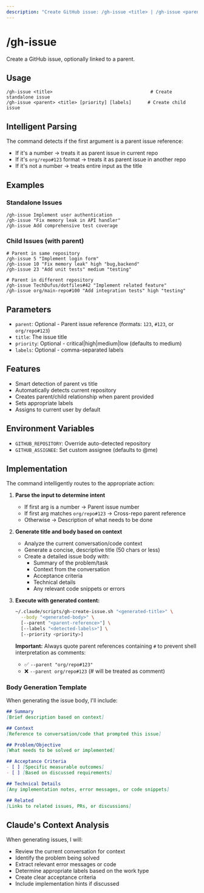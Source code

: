 ```yaml
---
description: "Create GitHub issue: /gh-issue <title> | /gh-issue <parent> <title>"
---
```


# /gh-issue

Create a GitHub issue, optionally linked to a parent.

## Usage

```
/gh-issue <title>                                    # Create standalone issue
/gh-issue <parent> <title> [priority] [labels]      # Create child issue
```

## Intelligent Parsing

The command detects if the first argument is a parent issue reference:
- If it's a number → treats it as parent issue in current repo
- If it's `org/repo#123` format → treats it as parent issue in another repo
- If it's not a number → treats entire input as the title

## Examples

### Standalone Issues
```
/gh-issue Implement user authentication
/gh-issue "Fix memory leak in API handler"
/gh-issue Add comprehensive test coverage
```

### Child Issues (with parent)
```
# Parent in same repository
/gh-issue 5 "Implement login form"
/gh-issue 10 "Fix memory leak" high "bug,backend"
/gh-issue 23 "Add unit tests" medium "testing"

# Parent in different repository
/gh-issue TechDufus/dotfiles#42 "Implement related feature"
/gh-issue org/main-repo#100 "Add integration tests" high "testing"
```

## Parameters

- `parent`: Optional - Parent issue reference (formats: `123`, `#123`, or `org/repo#123`)
- `title`: The issue title
- `priority`: Optional - critical|high|medium|low (defaults to medium)
- `labels`: Optional - comma-separated labels

## Features

- Smart detection of parent vs title
- Automatically detects current repository
- Creates parent/child relationship when parent provided
- Sets appropriate labels
- Assigns to current user by default

## Environment Variables

- `GITHUB_REPOSITORY`: Override auto-detected repository
- `GITHUB_ASSIGNEE`: Set custom assignee (defaults to @me)

## Implementation

The command intelligently routes to the appropriate action:

1. **Parse the input to determine intent**
   - If first arg is a number → Parent issue number
   - If first arg matches `org/repo#123` → Cross-repo parent reference
   - Otherwise → Description of what needs to be done

2. **Generate title and body based on context**
   - Analyze the current conversation/code context
   - Generate a concise, descriptive title (50 chars or less)
   - Create a detailed issue body with:
     - Summary of the problem/task
     - Context from the conversation
     - Acceptance criteria
     - Technical details
     - Any relevant code snippets or errors

3. **Execute with generated content:**
   ```bash
   ~/.claude/scripts/gh-create-issue.sh "<generated-title>" \
     --body "<generated-body>" \
     [--parent "<parent-reference>"] \
     [--labels "<detected-labels>"] \
     [--priority <priority>]
   ```

   **Important:** Always quote parent references containing `#` to prevent shell interpretation as comments:
   - ✅ `--parent "org/repo#123"`
   - ❌ `--parent org/repo#123` (# will be treated as comment)

### Body Generation Template

When generating the issue body, I'll include:

```markdown
## Summary
[Brief description based on context]

## Context
[Reference to conversation/code that prompted this issue]

## Problem/Objective
[What needs to be solved or implemented]

## Acceptance Criteria
- [ ] [Specific measurable outcomes]
- [ ] [Based on discussed requirements]

## Technical Details
[Any implementation notes, error messages, or code snippets]

## Related
[Links to related issues, PRs, or discussions]
```

## Claude's Context Analysis

When generating issues, I will:
- Review the current conversation for context
- Identify the problem being solved
- Extract relevant error messages or code
- Determine appropriate labels based on the work type
- Create clear acceptance criteria
- Include implementation hints if discussed
